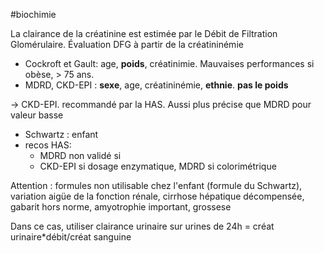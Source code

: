#biochimie

La clairance de la créatinine est estimée par le Débit de Filtration Glomérulaire. Évaluation DFG à partir de la créatininémie
-   Cockroft et Gault: age, **poids**, créatinimie. Mauvaises
    performances si obèse, \> 75 ans.
-   MDRD, CKD-EPI : **sexe**, age, créatininémie, **ethnie**. **pas le
    poids**

-\> CKD-EPI. recommandé par la HAS. Aussi plus précise que MDRD pour
valeur basse

-   Schwartz : enfant
-   recos HAS:
    -   MDRD non validé si
    -   CKD-EPI si dosage enzymatique, MDRD si colorimétrique

Attention : formules non utilisable chez l'enfant (formule du Schwartz),
variation aigüe de la fonction rénale, cirrhose hépatique décompensée,
gabarit hors norme, amyotrophie important, grossese

Dans ce cas, utiliser clairance urinaire sur urines de 24h = créat
urinaire\*débit/créat sanguine
